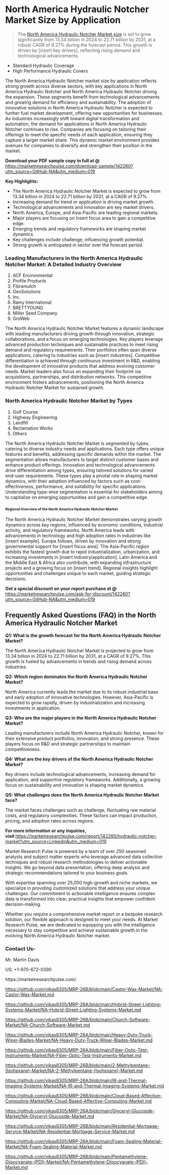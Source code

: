 <h1>North America Hydraulic Notcher Market&nbsp;Size by Application</h1><blockquote><p>The <a href="https://marketresearchpulse.com/download-sample/142260?utm_source=GitHub-NA&amp;utm_medium=019">North America Hydraulic Notcher Market size</a> is set to grow significantly from 13.34 billion in 2024 to 22.71 billion by 2031, at a robust CAGR of 9.27% during the forecast period. This growth is driven by [insert key drivers], reflecting rising demand and technological advancements.</p></blockquote><ul><li>Standard Hydraulic Coverage<li> High Performance Hydraulic Covers</li></ul><p>The North America Hydraulic Notcher market size by application reflects strong growth across diverse sectors, with key applications in North America Hydraulic Notcher and North America Hydraulic Notcher driving the expansion. These segments benefit from technological advancements and growing demand for efficiency and sustainability. The adoption of innovative solutions in North America Hydraulic Notcher is expected to further fuel market development, offering new opportunities for businesses. As industries increasingly shift toward digital transformation and automation, the demand for applications in North America Hydraulic Notcher continues to rise. Companies are focusing on tailoring their offerings to meet the specific needs of each application, ensuring they capture a larger market share. This dynamic market environment provides avenues for companies to diversify and strengthen their position in the market.</p><p><strong>Download your PDF sample copy in full at @ </strong><a href="https://marketresearchpulse.com/download-sample/142260?utm_source=GitHub-NA&amp;utm_medium=019">https://marketresearchpulse.com/download-sample/142260?utm_source=GitHub-NA&amp;utm_medium=019</a></p><p><strong>Key Highlights: </strong></p><ul><li>The North America Hydraulic Notcher Market is expected to grow from 13.34 billion in 2024 to 22.71 billion by 2031, at a CAGR of 9.27%.</li><li>Increasing demand for trend or application is driving market growth.</li><li>Technological advancements and innovation are key market drivers.</li><li>North America, Europe, and Asia-Pacific are leading regional markets.</li><li>Major players are focusing on insert focus area to gain a competitive edge.</li><li>Emerging trends and regulatory frameworks are shaping market dynamics.</li><li>Key challenges include challenge, influencing growth potential.</li><li>Strong growth is anticipated in sector over the forecast period.</li></ul><h3>Leading Manufacturers in the North America Hydraulic Notcher Market: A Detailed Industry Overview</h3><ol><li>ACF Environmental</li><li>Profile Products</li><li>Fibramulch</li><li>GeoSolutions</li><li>Inc.</li><li>Ramy International</li><li>BRETTYOUNG</li><li>Miller Seed Company</li><li>GroWeb</li></ol><div class="flex max-w-full flex-col flex-grow"><div class="min-h-8 text-message flex w-full flex-col items-end gap-2 whitespace-normal break-words [.text-message+&amp;]:mt-5" dir="auto" data-message-author-role="assistant" data-message-id="fd8432e4-4910-450d-b182-61b7bfb0a01f" data-message-model-slug="gpt-4o"><div class="flex w-full flex-col gap-1 empty:hidden first:pt-[3px]"><div class="markdown prose w-full break-words dark:prose-invert light"><p>The North America Hydraulic Notcher Market features a dynamic landscape with leading manufacturers driving growth through innovation, strategic collaborations, and a focus on emerging technologies. Key players leverage advanced production techniques and sustainable practices to meet rising demand and regulatory requirements. Their portfolios often span diverse applications, catering to industries such as [insert industries]. Competitive differentiation is achieved through continuous investment in R&amp;D, enabling the development of innovative products that address evolving customer needs. Market leaders also focus on expanding their footprint via acquisitions, partnerships, and distribution networks. This competitive environment fosters advancements, positioning the North America Hydraulic Notcher Market for sustained growth.</p></div></div></div></div><h3>North America Hydraulic Notcher Market by Types</h3><ol><li>Golf Course<li> Highway Engineering<li> Landfill<li> Reclamation Works<li> Others</li></ol><div class="flex max-w-full flex-col flex-grow"><div class="min-h-8 text-message flex w-full flex-col items-end gap-2 whitespace-normal break-words [.text-message+&amp;]:mt-5" dir="auto" data-message-author-role="assistant" data-message-id="084470be-0bb7-4664-bddf-5156b4f41249" data-message-model-slug="gpt-4o-mini"><div class="flex w-full flex-col gap-1 empty:hidden first:pt-[3px]"><div class="markdown prose w-full break-words dark:prose-invert light"><p>The North America Hydraulic Notcher Market is segmented by types, catering to diverse industry needs and applications. Each type offers unique features and benefits, addressing specific demands within the market. The segmentation allows manufacturers to target distinct customer bases and enhance product offerings. Innovation and technological advancements drive differentiation among types, ensuring tailored solutions for varied end-user requirements. These types play a pivotal role in shaping market dynamics, with their adoption influenced by factors such as cost-effectiveness, performance, and suitability for specific applications. Understanding type-wise segmentation is essential for stakeholders aiming to capitalize on emerging opportunities and gain a competitive edge.</p></div></div></div></div><h3><span style="font-size: 11px;">Regional Overview of the North America Hydraulic Notcher Market</span></h3><div class="flex max-w-full flex-col flex-grow"><div class="min-h-8 text-message flex w-full flex-col items-end gap-2 whitespace-normal break-words [.text-message+&amp;]:mt-5" dir="auto" data-message-author-role="assistant" data-message-id="e9038762-ce64-4e30-91c9-9bd413514231" data-message-model-slug="gpt-4o-mini"><div class="flex w-full flex-col gap-1 empty:hidden first:pt-[3px]"><div class="markdown prose w-full break-words dark:prose-invert light"><p>The North America Hydraulic Notcher Market demonstrates varying growth dynamics across key regions, influenced by economic conditions, industrial activity, and regulatory frameworks. North America leads with advancements in technology and high adoption rates in industries like [insert example]. Europe follows, driven by innovation and strong governmental support for [insert focus area]. The Asia-Pacific region exhibits the fastest growth due to rapid industrialization, urbanization, and increasing investments in [insert industry/application]. Latin America and the Middle East &amp; Africa also contribute, with expanding infrastructure projects and a growing focus on [insert trend]. Regional insights highlight opportunities and challenges unique to each market, guiding strategic decisions.</p></div></div></div></div><p><strong>Get a special discount on your report purchase at @ </strong><a href="https://marketresearchpulse.com/ask-for-discount/142260?utm_source=GitHub-NA&amp;utm_medium=019">https://marketresearchpulse.com/ask-for-discount/142260?utm_source=GitHub-NA&amp;utm_medium=019</a></p><h2>Frequently Asked Questions (FAQ) in the North America Hydraulic Notcher Market</h2><p><strong>Q1: What is the growth forecast for the North America Hydraulic Notcher Market?</strong></p><p>The North America Hydraulic Notcher Market is projected to grow from 13.34 billion in 2024 to 22.71 billion by 2031, at a CAGR of 9.27%. This growth is fueled by advancements in trends and rising demand across industries.</p><p><strong>Q2: Which region dominates the North America Hydraulic Notcher Market?</strong></p><p>North America currently leads the market due to its robust industrial base and early adoption of innovative technologies. However, Asia-Pacific is expected to grow rapidly, driven by industrialization and increasing investments in application.</p><p><strong>Q3: Who are the major players in the North America Hydraulic Notcher Market?</strong></p><p>Leading manufacturers include North America Hydraulic Notcher, known for their extensive product portfolios, innovation, and strong presence. These players focus on R&amp;D and strategic partnerships to maintain competitiveness.</p><p><strong>Q4: What are the key drivers of the North America Hydraulic Notcher Market?</strong></p><p>Key drivers include technological advancements, increasing demand for application, and supportive regulatory frameworks. Additionally, a growing focus on sustainability and innovation is shaping market dynamics.</p><p><strong>Q5: What challenges does the North America Hydraulic Notcher Market face?</strong></p><p>The market faces challenges such as challenge, fluctuating raw material costs, and regulatory complexities. These factors can impact production, pricing, and adoption rates across regions.</p><p><strong>For more information or any inquiries, visit&nbsp;</strong><a href="https://marketresearchpulse.com/report/142260/hydraulic-notcher-market?utm_source=Linkedin&utm_medium=019">https://marketresearchpulse.com/report/142260/hydraulic-notcher-market?utm_source=Linkedin&utm_medium=019</a></p><p>Market Research Pulse is powered by a team of over 250 seasoned analysts and subject matter experts who leverage advanced data collection techniques and robust research methodologies to deliver actionable insights. We go beyond data presentation, offering deep analysis and strategic recommendations tailored to your business goals.</p><p>With expertise spanning over 25,000 high-growth and niche markets, we specialize in providing customized solutions that address your unique challenges. Our commitment to actionable intelligence ensures complex data is transformed into clear, practical insights that empower confident decision-making.</p><p>Whether you require a comprehensive market report or a bespoke research solution, our flexible approach is designed to meet your needs. At Market Research Pulse, we are dedicated to equipping you with the intelligence necessary to stay competitive and achieve sustainable growth in the evolving North America Hydraulic Notcher market.</p><h3><strong>Contact Us-</strong></h3><p>Mr. Martin Davis</p><p>US: +1-970-672-0390</p><p>https://marketresearchpulse.com/</p><p><a href="https://github.com/vikas8305/MRP-26B/blob/main/Castor-Wax-Market/NA-Castor-Wax-Market.md">https://github.com/vikas8305/MRP-26B/blob/main/Castor-Wax-Market/NA-Castor-Wax-Market.md</a></p><p><a href="https://github.com/vikas8305/MRP-26A/blob/main/Hybrid-Street-Lighting-Systems-Market/NA-Hybrid-Street-Lighting-Systems-Market.md">https://github.com/vikas8305/MRP-26A/blob/main/Hybrid-Street-Lighting-Systems-Market/NA-Hybrid-Street-Lighting-Systems-Market.md</a></p><p><a href="https://github.com/vikas8305/MRP-26B/blob/main/Church-Software-Market/NA-Church-Software-Market.md">https://github.com/vikas8305/MRP-26B/blob/main/Church-Software-Market/NA-Church-Software-Market.md</a></p><p><a href="https://github.com/vikas8305/MRP-26A/blob/main/Heavy-Duty-Truck-Wiper-Blades-Market/NA-Heavy-Duty-Truck-Wiper-Blades-Market.md">https://github.com/vikas8305/MRP-26A/blob/main/Heavy-Duty-Truck-Wiper-Blades-Market/NA-Heavy-Duty-Truck-Wiper-Blades-Market.md</a></p><p><a href="https://github.com/vikas8305/MRP-26A/blob/main/Fiber-Optic-Test-Instruments-Market/NA-Fiber-Optic-Test-Instruments-Market.md">https://github.com/vikas8305/MRP-26A/blob/main/Fiber-Optic-Test-Instruments-Market/NA-Fiber-Optic-Test-Instruments-Market.md</a></p><p><a href="https://github.com/vikas8305/MRP-26B/blob/main/2-Methylpentane-(Isohexane)-Market/NA-2-Methylpentane-(Isohexane)-Market.md">https://github.com/vikas8305/MRP-26B/blob/main/2-Methylpentane-(Isohexane)-Market/NA-2-Methylpentane-(Isohexane)-Market.md</a></p><p><a href="https://github.com/vikas8305/MRP-26A/blob/main/IR-and-Thermal-Imaging-Systems-Market/NA-IR-and-Thermal-Imaging-Systems-Market.md">https://github.com/vikas8305/MRP-26A/blob/main/IR-and-Thermal-Imaging-Systems-Market/NA-IR-and-Thermal-Imaging-Systems-Market.md</a></p><p><a href="https://github.com/vikas8305/MRP-26B/blob/main/Cloud-Based-Affective-Computing-Market/NA-Cloud-Based-Affective-Computing-Market.md">https://github.com/vikas8305/MRP-26B/blob/main/Cloud-Based-Affective-Computing-Market/NA-Cloud-Based-Affective-Computing-Market.md</a></p><p><a href="https://github.com/vikas8305/MRP-26A/blob/main/Glyceryl-Glucoside-Market/NA-Glyceryl-Glucoside-Market.md">https://github.com/vikas8305/MRP-26A/blob/main/Glyceryl-Glucoside-Market/NA-Glyceryl-Glucoside-Market.md</a></p><p><a href="https://github.com/vikas8305/MRP-26B/blob/main/Residential-Mortgage-Service-Market/NA-Residential-Mortgage-Service-Market.md">https://github.com/vikas8305/MRP-26B/blob/main/Residential-Mortgage-Service-Market/NA-Residential-Mortgage-Service-Market.md</a></p><p><a href="https://github.com/vikas8305/MRP-26A/blob/main/Foam-Sealing-Material-Market/NA-Foam-Sealing-Material-Market.md">https://github.com/vikas8305/MRP-26A/blob/main/Foam-Sealing-Material-Market/NA-Foam-Sealing-Material-Market.md</a></p><p><a href="https://github.com/vikas8305/MRP-26B/blob/main/Pentamethylene-Diisocyanate-(PDI)-Market/NA-Pentamethylene-Diisocyanate-(PDI)-Market.md">https://github.com/vikas8305/MRP-26B/blob/main/Pentamethylene-Diisocyanate-(PDI)-Market/NA-Pentamethylene-Diisocyanate-(PDI)-Market.md</a></p>
